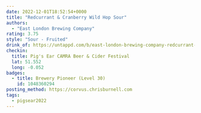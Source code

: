 ```yaml
---
date: 2022-12-01T18:52:54+0000
title: "Redcurrant & Cranberry Wild Hop Sour"
authors:
  - "East London Brewing Company"
rating: 3.75
style: "Sour - Fruited"
drink_of: https://untappd.com/b/east-london-brewing-company-redcurrant-and-cranberry-wild-hop-sour/5139277
checkin:
  title: Pig's Ear CAMRA Beer & Cider Festival
  lat: 51.552
  long: -0.052
badges:
  - title: Brewery Pioneer (Level 30)
    id: 1048360294
posting_method: https://corvus.chrisburnell.com
tags:
  - pigsear2022
---
```

